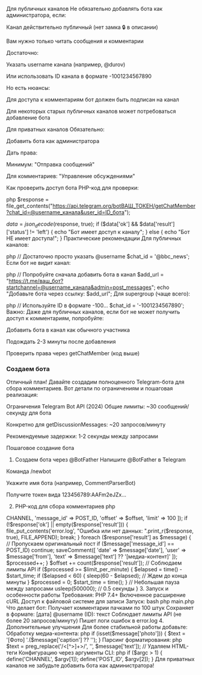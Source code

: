 Для публичных каналов
Не обязательно добавлять бота как администратора, если:

Канал действительно публичный (нет замка 🔒 в описании)

Вам нужно только читать сообщения и комментарии

Достаточно:

Указать username канала (например, @durov)

Или использовать ID канала в формате -1001234567890

Но есть нюансы:

Для доступа к комментариям бот должен быть подписан на канал

Для некоторых старых публичных каналов может потребоваться добавление бота

Для приватных каналов
Обязательно:

Добавить бота как администратора

Дать права:

Минимум: "Отправка сообщений"

Для комментариев: "Управление обсуждениями"

Как проверить доступ бота
PHP-код для проверки:

php
$response = file_get_contents("https://api.telegram.org/botВАШ_ТОКЕН/getChatMember?chat_id=@username_канала&user_id=ID_бота");

$data = json_decode($response, true);
if ($data['ok'] && $data['result']['status'] != 'left') {
    echo "Бот имеет доступ к каналу";
} else {
    echo "Бот НЕ имеет доступа!";
}
Практические рекомендации
Для публичных каналов:

php
// Достаточно просто указать @username
$chat_id = '@bbc_news'; 
Если бот не видит канал:

php
// Попробуйте сначала добавить бота в канал
$add_url = "https://t.me/ваш_бот?startchannel=@username_канала&admin=post_messages";
echo "Добавьте бота через ссылку: $add_url";
Для supergroup (чаще всего):

php
// Используйте ID в формате -100...
$chat_id = '-1001234567890';
Важно: Даже для публичных каналов, если бот не может получить доступ к комментариям, попробуйте:

Добавить бота в канал как обычного участника

Подождать 2-3 минуты после добавления

Проверить права через getChatMember (код выше)


### Создаем бота

Отличный план! Давайте создадим полноценного Telegram-бота для сбора комментариев. Вот детали по ограничениям и пошаговая реализация:

Ограничения Telegram Bot API (2024)
Общие лимиты: ~30 сообщений/секунду для бота

Конкретно для getDiscussionMessages: ~20 запросов/минуту

Рекомендуемые задержки: 1-2 секунды между запросами

Пошаговое создание бота
1. Создаем бота через @BotFather
Напишите @BotFather в Telegram

Команда /newbot

Укажите имя бота (например, CommentParserBot)

Получите токен вида 123456789:AAFm2eJZx...

2. PHP-код для сбора комментариев
php
<?php
// config.php - настройки
define('BOT_TOKEN', 'ВАШ_ТОКЕН');
define('CHANNEL', '@babyshark4'); // или ID канала
define('POST_ID', 13402);
define('OUTPUT_FILE', 'comments.txt');

// functions.php - основные функции
function telegramRequest($method, $params = []) {
    $url = "https://api.telegram.org/bot".BOT_TOKEN."/$method";
    
    $ch = curl_init();
    curl_setopt($ch, CURLOPT_URL, $url);
    curl_setopt($ch, CURLOPT_POST, true);
    curl_setopt($ch, CURLOPT_POSTFIELDS, $params);
    curl_setopt($ch, CURLOPT_RETURNTRANSFER, true);
    curl_setopt($ch, CURLOPT_TIMEOUT, 10);
    
    $response = curl_exec($ch);
    if(curl_errno($ch)) {
        file_put_contents('error.log', curl_error($ch), FILE_APPEND);
    }
    curl_close($ch);
    
    return json_decode($response, true);
}

function saveComment($data) {
    $output = sprintf(
        "[%s] @%s (%s): %s\n",
        date('Y-m-d H:i:s', $data['date']),
        $data['user']['username'] ?? 'no_username',
        $data['user']['id'],
        str_replace("\n", " ", $data['text'])
    );
    
    file_put_contents(OUTPUT_FILE, $output, FILE_APPEND);
    echo $output; // Вывод в консоль
}

// main.php - основная логика
$offset = 0;
$processed = 0;
$limit_per_minute = 20; // Лимит Telegram
$start_time = time();

while (true) {
    $response = telegramRequest('getDiscussionMessages', [
        'chat_id' => CHANNEL,
        'message_id' => POST_ID,
        'offset' => $offset,
        'limit' => 100
    ]);
    
    if (!$response['ok'] || empty($response['result'])) {
        file_put_contents('error.log', "Ошибка или нет данных: ".print_r($response, true), FILE_APPEND);
        break;
    }
    
    foreach ($response['result'] as $message) {
        // Пропускаем оригинальный пост
        if ($message['message_id'] == POST_ID) continue;
        
        saveComment([
            'date' => $message['date'],
            'user' => $message['from'],
            'text' => $message['text'] ?? '[медиа-контент]'
        ]);
        
        $processed++;
    }
    
    $offset += count($response['result']);
    
    // Соблюдаем лимиты API
    if ($processed >= $limit_per_minute) {
        $elapsed = time() - $start_time;
        if ($elapsed < 60) {
            sleep(60 - $elapsed); // Ждем до конца минуты
        }
        $processed = 0;
        $start_time = time();
    }
    
    // Небольшая пауза между запросами
    usleep(500000); // 0.5 секунды
}
3. Запуск и особенности работы
Требования:

PHP 7.4+

Включенное расширение cURL

Доступ к файловой системе для записи

Запуск:

bash
php main.php
Что делает бот:

Получает комментарии пачками по 100 штук

Сохраняет в формате: [дата] @username (ID): текст

Соблюдает лимиты API (не более 20 запросов/минуту)

Пишет логи ошибок в error.log

4. Дополнительные улучшения
Для более стабильной работы добавьте:

Обработку медиа-контента:

php
if (isset($message['photo'])) {
    $text = '[Фото] '.($message['caption'] ?? '');
}
Парсинг форматирования:

php
$text = preg_replace('/<[^>]+>/', '', $message['text']); // Удаляем HTML-теги
Конфигурацию через аргументы CLI:

php
if ($argc > 1) {
    define('CHANNEL', $argv[1]);
    define('POST_ID', $argv[2]);
}
Для приватных каналов не забудьте добавить бота как администратора!
